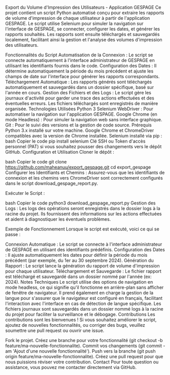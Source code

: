 Export du Volume d'Impression des Utilisateurs - Application GESPAGE
Ce projet contient un script Python automatisé conçu pour extraire les rapports de volume d'impression de chaque utilisateur à partir de l'application GESPAGE. Le script utilise Selenium pour simuler la navigation sur l'interface de GESPAGE, se connecter, configurer les dates, et générer les rapports souhaités. Les rapports sont ensuite téléchargés et sauvegardés localement, facilitant ainsi la gestion et l'analyse des volumes d'impression des utilisateurs.

Fonctionnalités du Script
Automatisation de la Connexion : Le script se connecte automatiquement à l'interface administrateur de GESPAGE en utilisant les identifiants fournis dans le code.
Configuration des Dates : Il détermine automatiquement la période du mois précédent et ajuste les champs de date sur l'interface pour générer les rapports correspondants.
Téléchargement Automatique : Les rapports générés sont téléchargés automatiquement et sauvegardés dans un dossier spécifique, basé sur l'année en cours.
Gestion des Fichiers et des Logs : Le script gère les journaux d'activité pour garder une trace des actions effectuées et des éventuelles erreurs. Les fichiers téléchargés sont enregistrés de manière organisée.
Technologies Utilisées
Python 3
Selenium WebDriver : Pour automatiser la navigation sur l'application GESPAGE.
Google Chrome (en mode Headless) : Pour simuler la navigation web sans interface graphique.
Git : Pour le suivi des versions et la gestion de code source.
Prérequis
Python 3.x installé sur votre machine.
Google Chrome et ChromeDriver compatibles avec la version de Chrome installée.
Selenium installé via pip :
bash
Copier le code
pip install selenium
Clé SSH ou Token d'accès personnel (PAT) si vous souhaitez pousser des changements vers le dépôt GitHub.
Configuration et Utilisation
Cloner le dépôt :

bash
Copier le code
git clone https://github.com/maheanuu/export_gespage.git
cd export_gespage
Configurer les Identifiants et Chemins : Assurez-vous que les identifiants de connexion et les chemins vers ChromeDriver sont correctement configurés dans le script download_gespage_report.py.

Exécuter le Script :

bash
Copier le code
python3 download_gespage_report.py
Gestion des Logs : Les logs des opérations seront enregistrés dans le dossier logs à la racine du projet. Ils fournissent des informations sur les actions effectuées et aident à diagnostiquer les éventuels problèmes.

Exemple de Fonctionnement
Lorsque le script est exécuté, voici ce qui se passe :

Connexion Automatique : Le script se connecte à l'interface administrateur de GESPAGE en utilisant des identifiants prédéfinis.
Configuration des Dates : Il ajuste automatiquement les dates pour définir la période du mois précédent (par exemple, du 1er au 30 septembre 2024).
Génération du Rapport : Le script lance la génération du rapport de volume d'impression pour chaque utilisateur.
Téléchargement et Sauvegarde : Le fichier rapport est téléchargé et sauvegardé dans un dossier nommé par l'année (ex: 2024).
Notes Techniques
Le script utilise des options de navigation en mode headless, ce qui signifie qu'il fonctionne en arrière-plan sans afficher de fenêtre de navigateur.
Il prend également en charge la gestion de la langue pour s'assurer que le navigateur est configuré en français, facilitant l'interaction avec l'interface en cas de détection de langue spécifique.
Les fichiers journaux sont sauvegardés dans un dossier nommé logs à la racine du projet pour faciliter la surveillance et le débogage.
Contributions
Les contributions sont les bienvenues ! Si vous souhaitez améliorer le script, ajoutez de nouvelles fonctionnalités, ou corriger des bugs, veuillez soumettre une pull request ou ouvrir une issue.

Fork le projet.
Créez une branche pour votre fonctionnalité (git checkout -b feature/ma-nouvelle-fonctionnalite).
Commit vos changements (git commit -am 'Ajout d'une nouvelle fonctionnalité').
Push vers la branche (git push origin feature/ma-nouvelle-fonctionnalite).
Créez une pull request pour que nous puissions réviser votre contribution.
Contact
Pour toute question ou assistance, vous pouvez me contacter directement via GitHub.
